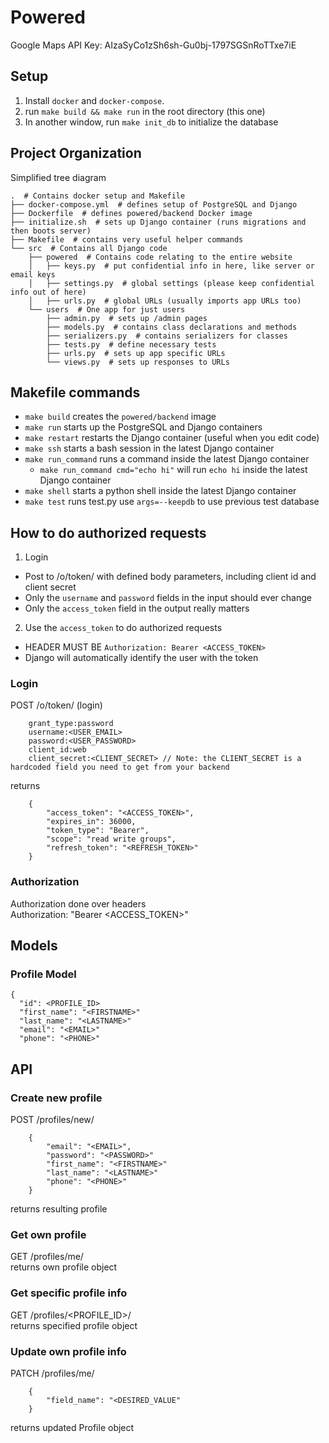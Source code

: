 # Powered
Google Maps API Key: AIzaSyCo1zSh6sh-Gu0bj-1797SGSnRoTTxe7iE

## Setup
1. Install `docker` and `docker-compose`. 
2. run `make build && make run` in the root directory (this one)
3. In another window, run `make init_db` to initialize the database


## Project Organization

Simplified tree diagram
``` /usr/bin/tree
.  # Contains docker setup and Makefile
├── docker-compose.yml  # defines setup of PostgreSQL and Django
├── Dockerfile  # defines powered/backend Docker image
├── initialize.sh  # sets up Django container (runs migrations and then boots server)
├── Makefile  # contains very useful helper commands
└── src  # Contains all Django code
    ├── powered  # Contains code relating to the entire website
    │   ├── keys.py  # put confidential info in here, like server or email keys
    │   ├── settings.py  # global settings (please keep confidential info out of here)
    │   ├── urls.py  # global URLs (usually imports app URLs too)
    └── users  # One app for just users
        ├── admin.py  # sets up /admin pages
        ├── models.py  # contains class declarations and methods
        ├── serializers.py  # contains serializers for classes 
        ├── tests.py  # define necessary tests
        ├── urls.py  # sets up app specific URLs
        └── views.py  # sets up responses to URLs
```

## Makefile commands
- `make build` creates the `powered/backend` image
- `make run` starts up the PostgreSQL and Django containers
- `make restart` restarts the Django container (useful when you edit code)
- `make ssh` starts a bash session in the latest Django container
- `make run_command` runs a command inside the latest Django container
    - `make run_command cmd="echo hi"` will run `echo hi` inside the latest Django container
- `make shell` starts a python shell inside the latest Django container
- `make test` runs test.py use `args=--keepdb` to use previous test database


## How to do authorized requests
1. Login
  - Post to /o/token/ with defined body parameters, including client id and client secret
  - Only the `username` and `password` fields in the input should ever change
  - Only the `access_token` field in the output really matters 
2. Use the `access_token` to do authorized requests
  - HEADER MUST BE `Authorization: Bearer <ACCESS_TOKEN>`
  - Django will automatically identify the user with the token  

### Login
  POST /o/token/ (login)
  ```x-www-form-urlencoded
      grant_type:password
      username:<USER_EMAIL>
      password:<USER_PASSWORD>
      client_id:web
      client_secret:<CLIENT_SECRET> // Note: the CLIENT_SECRET is a hardcoded field you need to get from your backend
  ```
  returns 
  ```
      {
          "access_token": "<ACCESS_TOKEN>",
          "expires_in": 36000,
          "token_type": "Bearer",
          "scope": "read write groups",
          "refresh_token": "<REFRESH_TOKEN>"
      }
  ```

### Authorization
  Authorization done over headers  
  Authorization: "Bearer <ACCESS_TOKEN>"

## Models

### Profile Model
```
{
  "id": <PROFILE_ID>
  "first_name": "<FIRSTNAME>"
  "last_name": "<LASTNAME>"
  "email": "<EMAIL>"
  "phone": "<PHONE>"
```

## API
### Create new profile
  POST /profiles/new/
  ```
      {
          "email": "<EMAIL>",
          "password": "<PASSWORD>"
          "first_name": "<FIRSTNAME>"
          "last_name": "<LASTNAME>"
          "phone": "<PHONE>"
      }
  ```
  returns resulting profile


### Get own profile
  GET /profiles/me/  
  returns own profile object

### Get specific profile info
  GET /profiles/<PROFILE_ID>/  
  returns specified profile object

### Update own profile info
  PATCH /profiles/me/  
  
  ```
      {
          "field_name": "<DESIRED_VALUE"
      }
  ```

  returns updated Profile object




